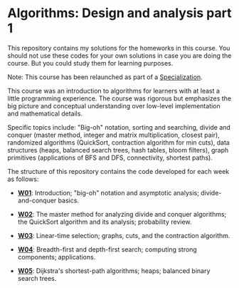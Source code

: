 # Algorithms: Design and analysis part 1

This repository contains my solutions for the homeworks in this course.
You should not use these codes for your own solutions in case you are doing the
course. But you could study them for learning purposes.

Note: This course has been relaunched as part of a [Specialization](https://www.coursera.org/specializations/algorithms).

This course was an introduction to algorithms for learners with at least a little programming experience.  The course was rigorous
but emphasizes the big picture and conceptual understanding over low-level implementation and mathematical details.

Specific topics include: "Big-oh" notation, sorting and searching, divide and conquer (master method, integer and matrix multiplication,
closest pair), randomized algorithms (QuickSort, contraction algorithm for min cuts), data structures (heaps, balanced search trees,
hash tables, bloom filters), graph primitives (applications of BFS and DFS, connectivity, shortest paths).

The structure of this repository contains the code developed for each week as follows:

- **[W01](W01/README.md)**: Introduction; "big-oh" notation and asymptotic analysis; divide-and-conquer basics.

- **[W02](W02/README.md)**: The master method for analyzing divide and conquer algorithms; the QuickSort algorithm
  and its analysis; probability review.

- **[W03](W03/README.md)**: Linear-time selection; graphs, cuts, and the contraction algorithm.

- **[W04](W04/README.md)**: Breadth-first and depth-first search; computing strong components; applications.

- **[W05](W05/README.md)**: Dijkstra's shortest-path algorithms; heaps; balanced binary search trees.
